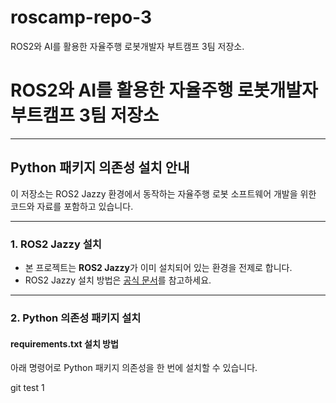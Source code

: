 # roscamp-repo-3
ROS2와 AI를 활용한 자율주행 로봇개발자 부트캠프 3팀 저장소.

# ROS2와 AI를 활용한 자율주행 로봇개발자 부트캠프 3팀 저장소

---

## Python 패키지 의존성 설치 안내

이 저장소는 ROS2 Jazzy 환경에서 동작하는 자율주행 로봇 소프트웨어 개발을 위한 코드와 자료를 포함하고 있습니다.

---

### 1. ROS2 Jazzy 설치

- 본 프로젝트는 **ROS2 Jazzy**가 이미 설치되어 있는 환경을 전제로 합니다.
- ROS2 Jazzy 설치 방법은 [공식 문서](https://docs.ros.org/en/jazzy/Installation.html)를 참고하세요.

---

### 2. Python 의존성 패키지 설치

#### requirements.txt 설치 방법

아래 명령어로 Python 패키지 의존성을 한 번에 설치할 수 있습니다.

git test 1


